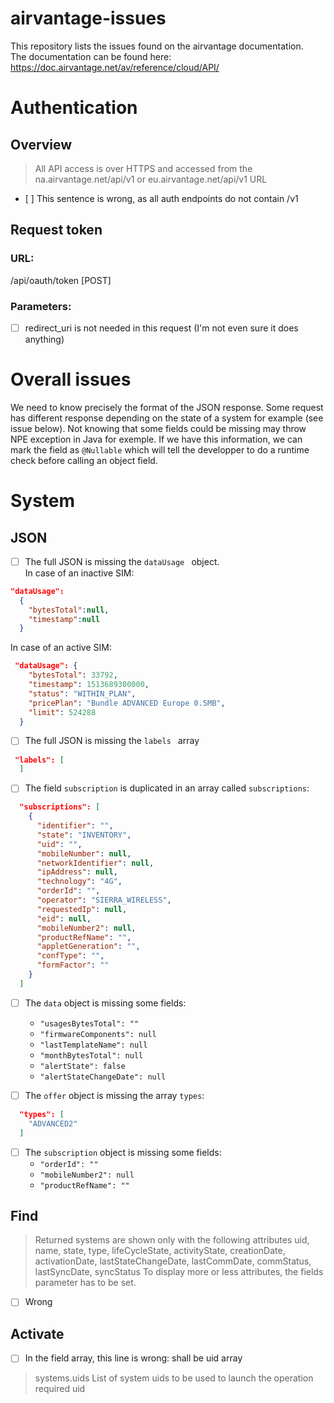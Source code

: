 # airvantage-issues
This repository lists the issues found on the airvantage documentation.  
The documentation can be found here: https://doc.airvantage.net/av/reference/cloud/API/

# Authentication
## Overview
> All API access is over HTTPS and accessed from the na.airvantage.net/api/v1 or eu.airvantage.net/api/v1 URL  

- [ ] This sentence is wrong, as all auth endpoints do not contain /v1
  
## Request token
### URL:
/api/oauth/token [POST]
### Parameters:
- [ ] redirect\_uri	is not needed in this request (I'm not even sure it does anything)

# Overall issues
We need to know precisely the format of the JSON response. Some request has different response depending on the state of a system for example (see issue below). Not knowing that some fields could be missing may throw NPE exception in Java for exemple. If we have this information, we can mark the field as ``` @Nullable ``` which will tell the developper to do a runtime check before calling an object field.   

# System
## JSON
- [ ] The full JSON is missing the ```dataUsage ``` object.  
In case of an inactive SIM:
```json
"dataUsage":
  {
    "bytesTotal":null,
    "timestamp":null
  }
```
In case of an active SIM:
```json
 "dataUsage": {
    "bytesTotal": 33792,
    "timestamp": 1513689300000,
    "status": "WITHIN_PLAN",
    "pricePlan": "Bundle ADVANCED Europe 0.5MB",
    "limit": 524288
  }
```
- [ ] The full JSON is missing the ```labels ``` array
```json
 "labels": [
  ]
```

- [ ] The field ``` subscription ``` is duplicated in an array called ```subscriptions```:
```json
  "subscriptions": [
    {
      "identifier": "",
      "state": "INVENTORY",
      "uid": "",
      "mobileNumber": null,
      "networkIdentifier": null,
      "ipAddress": null,
      "technology": "4G",
      "orderId": "",
      "operator": "SIERRA_WIRELESS",
      "requestedIp": null,
      "eid": null,
      "mobileNumber2": null,
      "productRefName": "",
      "appletGeneration": "",
      "confType": "",
      "formFactor": ""
    }
  ]
```
- [ ] The  ```data``` object is missing some fields:
  - ``` "usagesBytesTotal": "" ```
  - ``` "firmwareComponents": null ```
  - ``` "lastTemplateName": null ```
  - ``` "monthBytesTotal": null ``` 
  - ``` "alertState": false ```
  - ``` "alertStateChangeDate": null ```

- [ ] The ```offer``` object is missing the array ```types```:
```json
  "types": [
    "ADVANCED2"
  ]
```
- [ ] The  ```subscription``` object is missing some fields:
  - ``` "orderId": "" ```
  - ``` "mobileNumber2": null ```
  - ``` "productRefName": "" ```

## Find
> Returned systems are shown only with the following attributes uid, name, state, type, lifeCycleState, activityState, creationDate, activationDate, lastStateChangeDate, lastCommDate, commStatus, lastSyncDate, syncStatus To display more or less attributes, the fields parameter has to be set.

- [ ] Wrong

## Activate
- [ ] In the field array, this line is wrong: shall be uid array
> systems.uids	List of system uids to be used to launch the operation	required		uid

